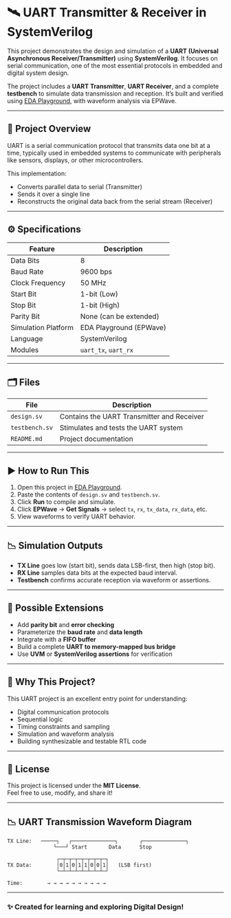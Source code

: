 # 🛰️ UART Transmitter & Receiver in SystemVerilog

This project demonstrates the design and simulation of a **UART (Universal Asynchronous Receiver/Transmitter)** using **SystemVerilog**. It focuses on serial communication, one of the most essential protocols in embedded and digital system design.

The project includes a **UART Transmitter**, **UART Receiver**, and a complete **testbench** to simulate data transmission and reception. It’s built and verified using [EDA Playground](https://www.edaplayground.com), with waveform analysis via EPWave.

---

## 📌 Project Overview

UART is a serial communication protocol that transmits data one bit at a time, typically used in embedded systems to communicate with peripherals like sensors, displays, or other microcontrollers.

This implementation:
- Converts parallel data to serial (Transmitter)
- Sends it over a single line
- Reconstructs the original data back from the serial stream (Receiver)

---

## ⚙️ Specifications

| Feature                | Description                        |
|------------------------|------------------------------------|
| Data Bits              | 8                                  |
| Baud Rate              | 9600 bps                           |
| Clock Frequency        | 50 MHz                             |
| Start Bit              | 1-bit (Low)                        |
| Stop Bit               | 1-bit (High)                       |
| Parity Bit             | None (can be extended)             |
| Simulation Platform    | EDA Playground (EPWave)            |
| Language               | SystemVerilog                      |
| Modules                | `uart_tx`, `uart_rx`               |

---

## 🗂️ Files

| File            | Description                                |
|-----------------|--------------------------------------------|
| `design.sv`     | Contains the UART Transmitter and Receiver |
| `testbench.sv`  | Stimulates and tests the UART system       |
| `README.md`     | Project documentation                      |

---

## ▶️ How to Run This

1. Open this project in [EDA Playground](https://www.edaplayground.com/).
2. Paste the contents of `design.sv` and `testbench.sv`.
3. Click **Run** to compile and simulate.
4. Click **EPWave** → **Get Signals** → select `tx`, `rx`, `tx_data`, `rx_data`, etc.
5. View waveforms to verify UART behavior.

---

## 📉 Simulation Outputs

- **TX Line** goes low (start bit), sends data LSB-first, then high (stop bit).
- **RX Line** samples data bits at the expected baud interval.
- **Testbench** confirms accurate reception via waveform or assertions.

---

## 🔧 Possible Extensions

- Add **parity bit** and **error checking**
- Parameterize the **baud rate** and **data length**
- Integrate with a **FIFO buffer**
- Build a complete **UART to memory-mapped bus bridge**
- Use **UVM** or **SystemVerilog assertions** for verification

---

## 🧠 Why This Project?

This UART project is an excellent entry point for understanding:
- Digital communication protocols
- Sequential logic
- Timing constraints and sampling
- Simulation and waveform analysis
- Building synthesizable and testable RTL code

---

## 📜 License

This project is licensed under the **MIT License**.  
Feel free to use, modify, and share it!

---

## 📉 UART Transmission Waveform Diagram

```
TX Line:   ─────┐   ┌──────────────┐       ┌──────────────┐
               └───┘ Start       Data      Stop

                ┌─┬─┬─┬─┬─┬─┬─┬─┐
TX Data:        │0│1│0│1│1│0│0│1│   (LSB first)
                └─┴─┴─┴─┴─┴─┴─┴─┘

Time:        → → → → → → → → → →

```
---
### ✨ Created for learning and exploring Digital Design!
